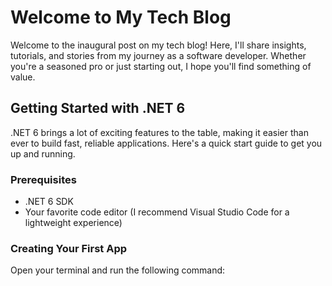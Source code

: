 # Welcome to My Tech Blog

Welcome to the inaugural post on my tech blog! Here, I'll share insights, tutorials, and stories from my journey as a software developer. Whether you're a seasoned pro or just starting out, I hope you'll find something of value.

## Getting Started with .NET 6

.NET 6 brings a lot of exciting features to the table, making it easier than ever to build fast, reliable applications. Here's a quick start guide to get you up and running.

### Prerequisites

- .NET 6 SDK
- Your favorite code editor (I recommend Visual Studio Code for a lightweight experience)

### Creating Your First App

Open your terminal and run the following command: